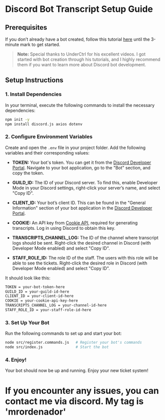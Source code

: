 
# Discord Bot Transcript Setup Guide

## Prerequisites

If you don’t already have a bot created, follow this tutorial [here](https://youtu.be/KZ3tIGHU314?si=X7Dc89UBRuNl1Gkk) until the 3-minute mark to get started. 

> **Note:** Special thanks to UnderCtrl for his excellent videos. I got started with bot creation through his tutorials, and I highly recommend them if you want to learn more about Discord bot development.

## Setup Instructions

### 1. Install Dependencies

In your terminal, execute the following commands to install the necessary dependencies:

```bash
npm init -y
npm install discord.js axios dotenv
```

### 2. Configure Environment Variables

Create and open the `.env` file in your project folder. Add the following variables and their corresponding values:

- **TOKEN:** Your bot's token. You can get it from the [Discord Developer Portal](https://discord.com/developers/applications). Navigate to your bot application, go to the "Bot" section, and copy the token.
  
- **GUILD_ID:** The ID of your Discord server. To find this, enable Developer Mode in your Discord settings, right-click your server’s name, and select "Copy ID".
  
- **CLIENT_ID:** Your bot’s client ID. This can be found in the "General Information" section of your bot application in the [Discord Developer Portal](https://discord.com/developers/applications).
  
- **COOKIE:** An API key from [Cookie API](https://www.cookie-api.com/dashboard), required for generating transcripts. Log in using Discord to obtain this key.
  
- **TRANSCRIPTS_CHANNEL_LOG:** The ID of the channel where transcript logs should be sent. Right-click the desired channel in Discord (with Developer Mode enabled) and select "Copy ID".
  
- **STAFF_ROLE_ID:** The role ID of the staff. The users with this role will be able to see the tickets. Right-click the desired role in Discord (with Developer Mode enabled) and select "Copy ID".


It should look like this:

```bash
TOKEN = your-bot-token-here
GUILD_ID = your-guild-id-here
CLIENT_ID = your-client-id-here
COOKIE = your-cookie-api-key-here
TRANSCRIPTS_CHANNEL_LOG = your-channel-id-here
STAFF_ROLE_ID = your-staff-role-id-here
```

### 3. Set Up Your Bot

Run the following commands to set up and start your bot:

```bash
node src/register.commands.js   # Register your bot's commands
node src/index.js               # Start the bot
```

### 4. Enjoy!

Your bot should now be up and running. Enjoy your new ticket system!

# If you encounter any issues, you can contact me via discord. My tag is 'mrordenador'


